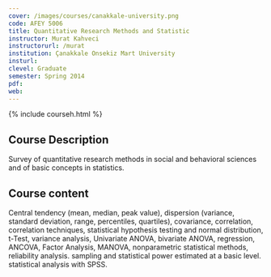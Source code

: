 ```yaml
---
cover: /images/courses/canakkale-university.png
code: AFEY 5006
title: Quantitative Research Methods and Statistic
instructor: Murat Kahveci
instructorurl: /murat
institution: Çanakkale Onsekiz Mart University
insturl:
clevel: Graduate
semester: Spring 2014
pdf:
web:
---
```

{% include courseh.html %}

## Course Description

Survey of quantitative research methods in social and behavioral sciences and of basic concepts in statistics.

## Course content

Central tendency (mean, median, peak value), dispersion (variance, standard deviation, range, percentiles, quartiles), covariance, correlation, correlation techniques, statistical hypothesis testing and normal distribution, t-Test, variance analysis, Univariate ANOVA, bivariate ANOVA, regression, ANCOVA, Factor Analysis, MANOVA, nonparametric statistical methods, reliability analysis. sampling and statistical power estimated at a basic level. statistical analysis with SPSS.
